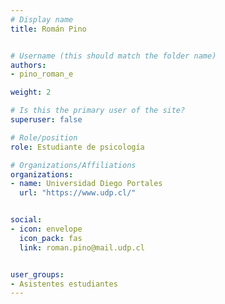 ```yaml
---
# Display name
title: Román Pino


# Username (this should match the folder name)
authors:
- pino_roman_e

weight: 2 

# Is this the primary user of the site?
superuser: false

# Role/position
role: Estudiante de psicología

# Organizations/Affiliations
organizations:
- name: Universidad Diego Portales
  url: "https://www.udp.cl/"


social:
- icon: envelope
  icon_pack: fas
  link: roman.pino@mail.udp.cl


user_groups:
- Asistentes estudiantes 
---
```



